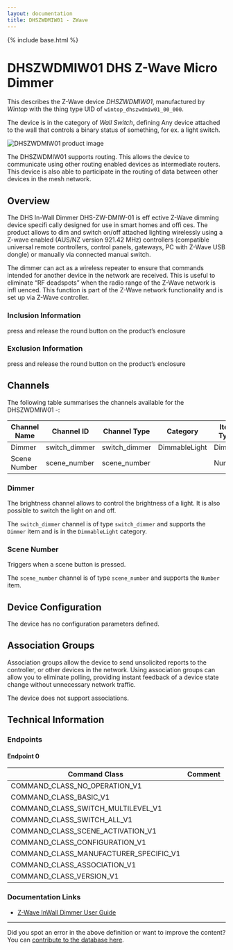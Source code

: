 ```yaml
---
layout: documentation
title: DHSZWDMIW01 - ZWave
---
```


{% include base.html %}

# DHSZWDMIW01 DHS Z-Wave Micro Dimmer
This describes the Z-Wave device *DHSZWDMIW01*, manufactured by *Wintop* with the thing type UID of ```wintop_dhszwdmiw01_00_000```.

The device is in the category of *Wall Switch*, defining Any device attached to the wall that controls a binary status of something, for ex. a light switch.

![DHSZWDMIW01 product image](https://www.cd-jackson.com/zwave_device_uploads/398/398_default.png)


The DHSZWDMIW01 supports routing. This allows the device to communicate using other routing enabled devices as intermediate routers.  This device is also able to participate in the routing of data between other devices in the mesh network.

## Overview

The DHS In-Wall Dimmer DHS-ZW-DMIW-01 is eff ective Z-Wave dimming device specifi cally designed for use in smart homes and offi ces. The product allows to dim and switch on/off attached lighting wirelessly using a Z-wave enabled (AUS/NZ version 921.42 MHz) controllers (compatible universal remote controllers, control panels, gateways, PC with Z-Wave USB dongle) or manually via connected manual switch.

The dimmer can act as a wireless repeater to ensure that commands intended for another device in the network are received. This is useful to eliminate “RF deadspots” when the radio range of the Z-Wave network is infl uenced. This function is part of the Z-Wave network functionality and is set up via Z-Wave controller.

### Inclusion Information

press and release the round button on the product’s enclosure

### Exclusion Information

press and release the round button on the product’s enclosure

## Channels

The following table summarises the channels available for the DHSZWDMIW01 -:

| Channel Name | Channel ID | Channel Type | Category | Item Type |
|--------------|------------|--------------|----------|-----------|
| Dimmer | switch_dimmer | switch_dimmer | DimmableLight | Dimmer | 
| Scene Number | scene_number | scene_number |  | Number | 

### Dimmer
The brightness channel allows to control the brightness of a light.
            It is also possible to switch the light on and off.

The ```switch_dimmer``` channel is of type ```switch_dimmer``` and supports the ```Dimmer``` item and is in the ```DimmableLight``` category.

### Scene Number
Triggers when a scene button is pressed.

The ```scene_number``` channel is of type ```scene_number``` and supports the ```Number``` item.



## Device Configuration

The device has no configuration parameters defined.

## Association Groups

Association groups allow the device to send unsolicited reports to the controller, or other devices in the network. Using association groups can allow you to eliminate polling, providing instant feedback of a device state change without unnecessary network traffic.

The device does not support associations.
## Technical Information

### Endpoints

#### Endpoint 0

| Command Class | Comment |
|---------------|---------|
| COMMAND_CLASS_NO_OPERATION_V1| |
| COMMAND_CLASS_BASIC_V1| |
| COMMAND_CLASS_SWITCH_MULTILEVEL_V1| |
| COMMAND_CLASS_SWITCH_ALL_V1| |
| COMMAND_CLASS_SCENE_ACTIVATION_V1| |
| COMMAND_CLASS_CONFIGURATION_V1| |
| COMMAND_CLASS_MANUFACTURER_SPECIFIC_V1| |
| COMMAND_CLASS_ASSOCIATION_V1| |
| COMMAND_CLASS_VERSION_V1| |

### Documentation Links

* [Z-Wave InWall Dimmer User Guide](https://www.cd-jackson.com/zwave_device_uploads/398/Z-Wave-InWall-Dimmer-User-Manual.pdf)

---

Did you spot an error in the above definition or want to improve the content?
You can [contribute to the database here](http://www.cd-jackson.com/index.php/zwave/zwave-device-database/zwave-device-list/devicesummary/398).
